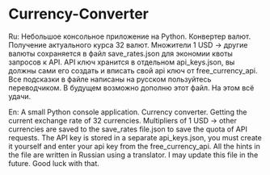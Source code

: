 # Currency-Converter

Ru: Небольшое консольное приложение на Python. Конвертер валют. Получение актуального курса 32 валют. Множители 1 USD -> другие валюты сохраняется в файл save_rates.json для экономии квоты запросов к API. API ключ хранится в отдельном api_keys.json, вы должны сами его создать и вписать свой api ключ от free_currency_api. Все подсказки в файле написаны на русском пользуйтесь переводчиком. В будущем возможно дополню этот файл. На этом всё удачи.

En: A small Python console application. Currency converter. Getting the current exchange rate of 32 currencies. Multipliers of 1 USD -> other currencies are saved to the save_rates file.json to save the quota of API requests. The API key is stored in a separate api_keys.json, you must create it yourself and enter your api key from the free_currency_api. All the hints in the file are written in Russian using a translator. I may update this file in the future. Good luck with that.
